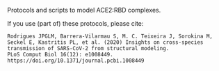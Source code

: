 Protocols and scripts to model ACE2:RBD complexes.

If you use (part of) these protocols, please cite:
```
Rodrigues JPGLM, Barrera-Vilarmau S, M. C. Teixeira J, Sorokina M, Seckel E, Kastritis PL, et al. (2020) Insights on cross-species transmission of SARS-CoV-2 from structural modeling.
PLoS Comput Biol 16(12): e1008449. 
https://doi.org/10.1371/journal.pcbi.1008449
```
